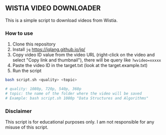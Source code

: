 ## WISTIA VIDEO DOWNLOADER

This is a simple script to download videos from Wistia.

### How to use

1. Clone this repository
2. Install `jq` https://jqlang.github.io/jq/
3. Copy video ID value from the video URL (right-click on the video and select "Copy link and thumbnail"), there will be query like `?wvideo=xxxxx`
4. Paste the video ID in the target.txt (look at the target.example.txt)
5. Run the script

```bash
bash script.sh <quality> <topic>

# quality: 1080p, 720p, 540p, 360p
# topic: the name of the folder where the video will be saved
# Example: bash script.sh 1080p "Data Structures and Algorithms"
```

### Disclaimer

This script is for educational purposes only. I am not responsible for any misuse of this script.
